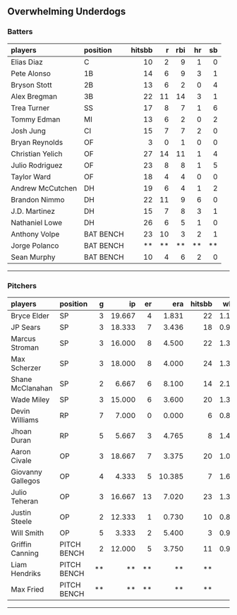 ## Overwhelming Underdogs

### Batters

 
|players          |position  | hitsbb|  r| rbi| hr| sb| 
|:----------------|:---------|------:|--:|---:|--:|--:| 
|Elias Diaz       |C         |     10|  2|   9|  1|  0| 
|Pete Alonso      |1B        |     14|  6|   9|  3|  1| 
|Bryson Stott     |2B        |     13|  6|   2|  0|  4| 
|Alex Bregman     |3B        |     22| 11|  14|  3|  1| 
|Trea Turner      |SS        |     17|  8|   7|  1|  6| 
|Tommy Edman      |MI        |     13|  6|   2|  0|  2| 
|Josh Jung        |CI        |     15|  7|   7|  2|  0| 
|Bryan Reynolds   |OF        |      3|  0|   1|  0|  0| 
|Christian Yelich |OF        |     27| 14|  11|  1|  4| 
|Julio Rodriguez  |OF        |     23|  8|   8|  1|  5| 
|Taylor Ward      |OF        |     18|  4|   4|  0|  0| 
|Andrew McCutchen |DH        |     19|  6|   4|  1|  2| 
|Brandon Nimmo    |DH        |     22| 11|   9|  6|  0| 
|J.D. Martinez    |DH        |     15|  7|   8|  3|  1| 
|Nathaniel Lowe   |DH        |     26|  6|   5|  1|  0| 
|Anthony Volpe    |BAT BENCH |     23| 10|   3|  2|  1| 
|Jorge Polanco    |BAT BENCH |     **| **|  **| **| **| 
|Sean Murphy      |BAT BENCH |     10|  4|   6|  2|  0| 

* * *

### Pitchers

 
|players           |position    |  g|     ip| er|    era| hitsbb|  whip| so|  w| sv| 
|:-----------------|:-----------|--:|------:|--:|------:|------:|-----:|--:|--:|--:| 
|Bryce Elder       |SP          |  3| 19.667|  4|  1.831|     22| 1.119| 11|  2|  0| 
|JP Sears          |SP          |  3| 18.333|  7|  3.436|     18| 0.982| 17|  0|  0| 
|Marcus Stroman    |SP          |  3| 16.000|  8|  4.500|     22| 1.375| 14|  1|  0| 
|Max Scherzer      |SP          |  3| 18.000|  8|  4.000|     24| 1.333| 26|  2|  0| 
|Shane McClanahan  |SP          |  2|  6.667|  6|  8.100|     14| 2.100|  4|  0|  0| 
|Wade Miley        |SP          |  3| 15.000|  6|  3.600|     20| 1.333| 10|  1|  0| 
|Devin Williams    |RP          |  7|  7.000|  0|  0.000|      6| 0.857|  6|  1|  6| 
|Jhoan Duran       |RP          |  5|  5.667|  3|  4.765|      8| 1.412|  7|  0|  3| 
|Aaron Civale      |OP          |  3| 18.667|  7|  3.375|     20| 1.071| 13|  0|  0| 
|Giovanny Gallegos |OP          |  4|  4.333|  5| 10.385|      7| 1.615|  4|  0|  0| 
|Julio Teheran     |OP          |  3| 16.667| 13|  7.020|     23| 1.380| 12|  0|  0| 
|Justin Steele     |OP          |  2| 12.333|  1|  0.730|     10| 0.811| 14|  2|  0| 
|Will Smith        |OP          |  5|  3.333|  2|  5.400|      3| 0.900|  2|  0|  2| 
|Griffin Canning   |PITCH BENCH |  2| 12.000|  5|  3.750|     11| 0.917| 16|  1|  0| 
|Liam Hendriks     |PITCH BENCH | **|     **| **|     **|     **|    **| **| **| **| 
|Max Fried         |PITCH BENCH | **|     **| **|     **|     **|    **| **| **| **| 


* * *


